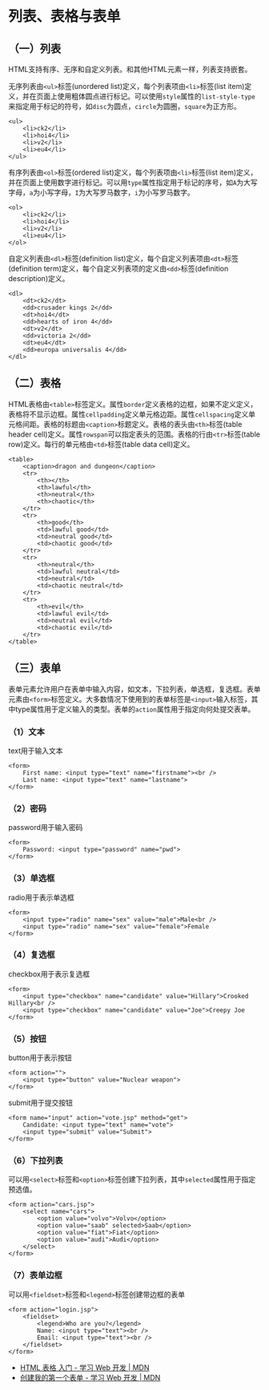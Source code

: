 # 列表、表格与表单

## （一）列表

HTML支持有序、无序和自定义列表。和其他HTML元素一样，列表支持嵌套。

无序列表由`<ul>`标签(unordered list)定义，每个列表项由`<li>`标签(list item)定义，并在页面上使用粗体圆点进行标记。可以使用`style`属性的`list-style-type`来指定用于标记的符号，如`disc`为圆点，`circle`为圆圈，`square`为正方形。

```
<ul>
    <li>ck2</li>
    <li>hoi4</li>
    <li>v2</li>
    <li>eu4</li>
</ul>
```

有序列表由`<ol>`标签(ordered list)定义，每个列表项由`<li>`标签(list item)定义，并在页面上使用数字进行标记。可以用`type`属性指定用于标记的序号，如`A`为大写字母，`a`为小写字母，`I`为大写罗马数字，`i`为小写罗马数字。

```
<ol>
    <li>ck2</li>
    <li>hoi4</li>
    <li>v2</li>
    <li>eu4</li>
</ol>
```

自定义列表由`<dl>`标签(definition list)定义，每个自定义列表项由`<dt>`标签(definition term)定义，每个自定义列表项的定义由`<dd>`标签(definition description)定义。

```
<dl>
    <dt>ck2</dt>
    <dd>crusader kings 2</dd>
    <dt>hoi4</dt>
    <dd>hearts of iron 4</dd>
    <dt>v2</dt>
    <dd>victoria 2</dd>
    <dt>eu4</dt>
    <dd>europa universalis 4</dd>
</dl>
```

## （二）表格

HTML表格由`<table>`标签定义。属性`border`定义表格的边框，如果不定义定义，表格将不显示边框。属性`cellpadding`定义单元格边距。属性`cellspacing`定义单元格间距。表格的标题由`<caption>`标题定义。表格的表头由`<th>`标签(table header cell)定义。属性`rowspan`可以指定表头的范围。表格的行由`<tr>`标签(table row)定义。每行的单元格由`<td>`标签(table data cell)定义。

```
<table>
    <caption>dragon and dungeon</caption>
    <tr>
        <th></th>
        <th>lawful</th>
        <th>neutral</th>
        <th>chaotic</th>
    </tr>
    <tr>
        <th>good</th>
        <td>lawful good</td>
        <td>neutral good</td>
        <td>chaotic good</td>
    </tr>
    <tr>
        <th>neutral</th>
        <td>lawful neutral</td>
        <td>neutral</td>
        <td>chaotic neutral</td>
    </tr>
    <tr>
        <th>evil</th>
        <td>lawful evil</td>
        <td>neutral evil</td>
        <td>chaotic evil</td>
    </tr>
</table>
```

## （三）表单

表单元素允许用户在表单中输入内容，如文本，下拉列表，单选框，复选框。表单元素由`<form>`标签定义。大多数情况下使用到的表单标签是`<input>`输入标签，其中type属性用于定义输入的类型。表单的`action`属性用于指定向何处提交表单。

### （1）文本

text用于输入文本

```
<form>
    First name: <input type="text" name="firstname"><br />
    Last name: <input type="text" name="lastname">
</form>
```

### （2）密码

password用于输入密码

```
<form>
    Password: <input type="password" name="pwd">
</form>
``` 

### （3）单选框

radio用于表示单选框

```
<form>
    <input type="radio" name="sex" value="male">Male<br />
    <input type="radio" name="sex" value="female">Female
</form>
```

### （4）复选框

checkbox用于表示复选框

```
<form>
    <input type="checkbox" name="candidate" value="Hillary">Crooked Hillary<br />
    <input type="checkbox" name="candidate" value="Joe">Creepy Joe
</form>
```

### （5）按钮

button用于表示按钮

```
<form action="">
    <input type="button" value="Nuclear weapon">
</form>
```

submit用于提交按钮

```
<form name="input" action="vote.jsp" method="get">
    Candidate: <input type="text" name="vote">
    <input type="submit" value="Submit">
</form>
```

### （6）下拉列表

可以用`<select>`标签和`<option>`标签创建下拉列表，其中`selected`属性用于指定预选值。

```
<form action="cars.jsp">
    <select name="cars">
        <option value="volvo">Volvo</option>
        <option value="saab" selected>Saab</option>
        <option value="fiat">Fiat</option>
        <option value="audi">Audi</option>
    </select>
</form>
```

### （7）表单边框

可以用`<fieldset>`标签和`<legend>`标签创建带边框的表单

```
<form action="login.jsp">
    <fieldset>
        <legend>Who are you?</legend>
        Name: <input type="text"><br />
        Email: <input type="text"><br />
    </fieldset>
</form>
```

- [HTML 表格 入门 - 学习 Web 开发 | MDN](https://developer.mozilla.org/zh-CN/docs/Learn/HTML/Tables/Basics)
- [创建我的第一个表单 - 学习 Web 开发 | MDN](https://developer.mozilla.org/zh-CN/docs/Learn/Forms/Your_first_form)